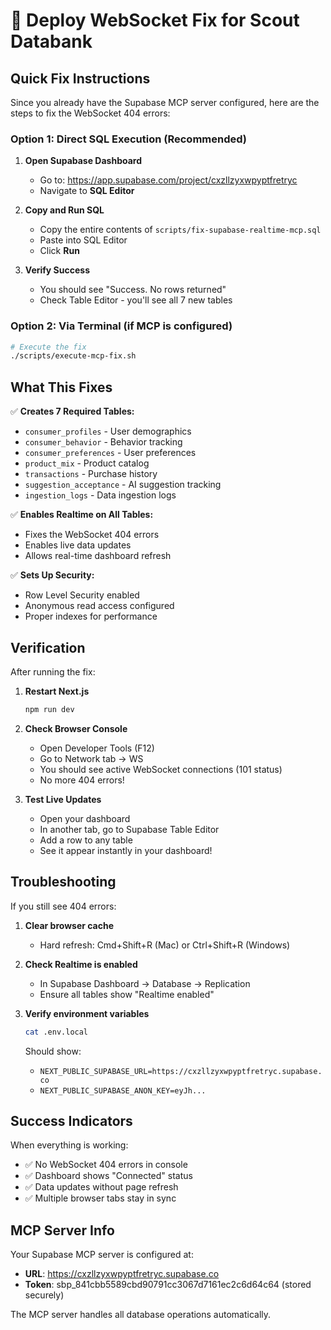 # 🚨 Deploy WebSocket Fix for Scout Databank

## Quick Fix Instructions

Since you already have the Supabase MCP server configured, here are the steps to fix the WebSocket 404 errors:

### Option 1: Direct SQL Execution (Recommended)

1. **Open Supabase Dashboard**
   - Go to: https://app.supabase.com/project/cxzllzyxwpyptfretryc
   - Navigate to **SQL Editor**

2. **Copy and Run SQL**
   - Copy the entire contents of `scripts/fix-supabase-realtime-mcp.sql`
   - Paste into SQL Editor
   - Click **Run**

3. **Verify Success**
   - You should see "Success. No rows returned" 
   - Check Table Editor - you'll see all 7 new tables

### Option 2: Via Terminal (if MCP is configured)

```bash
# Execute the fix
./scripts/execute-mcp-fix.sh
```

## What This Fixes

✅ **Creates 7 Required Tables:**
- `consumer_profiles` - User demographics
- `consumer_behavior` - Behavior tracking
- `consumer_preferences` - User preferences
- `product_mix` - Product catalog
- `transactions` - Purchase history
- `suggestion_acceptance` - AI suggestion tracking
- `ingestion_logs` - Data ingestion logs

✅ **Enables Realtime on All Tables:**
- Fixes the WebSocket 404 errors
- Enables live data updates
- Allows real-time dashboard refresh

✅ **Sets Up Security:**
- Row Level Security enabled
- Anonymous read access configured
- Proper indexes for performance

## Verification

After running the fix:

1. **Restart Next.js**
   ```bash
   npm run dev
   ```

2. **Check Browser Console**
   - Open Developer Tools (F12)
   - Go to Network tab → WS
   - You should see active WebSocket connections (101 status)
   - No more 404 errors!

3. **Test Live Updates**
   - Open your dashboard
   - In another tab, go to Supabase Table Editor
   - Add a row to any table
   - See it appear instantly in your dashboard!

## Troubleshooting

If you still see 404 errors:

1. **Clear browser cache**
   - Hard refresh: Cmd+Shift+R (Mac) or Ctrl+Shift+R (Windows)

2. **Check Realtime is enabled**
   - In Supabase Dashboard → Database → Replication
   - Ensure all tables show "Realtime enabled"

3. **Verify environment variables**
   ```bash
   cat .env.local
   ```
   Should show:
   - `NEXT_PUBLIC_SUPABASE_URL=https://cxzllzyxwpyptfretryc.supabase.co`
   - `NEXT_PUBLIC_SUPABASE_ANON_KEY=eyJh...`

## Success Indicators

When everything is working:
- ✅ No WebSocket 404 errors in console
- ✅ Dashboard shows "Connected" status
- ✅ Data updates without page refresh
- ✅ Multiple browser tabs stay in sync

## MCP Server Info

Your Supabase MCP server is configured at:
- **URL**: https://cxzllzyxwpyptfretryc.supabase.co
- **Token**: sbp_841cbb5589cbd90791cc3067d7161ec2c6d64c64 (stored securely)

The MCP server handles all database operations automatically.